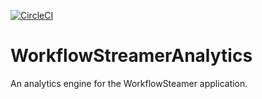 [![CircleCI](https://circleci.com/gh/salahusama/WorkflowStreamer.svg?style=svg&circle-token=cecb851aeab8a14e176e36ab8bf39dbe06c9bcd5)](https://circleci.com/gh/salahusama/WorkflowStreamerAnalytics)

# WorkflowStreamerAnalytics
An analytics engine for the WorkflowSteamer application.
